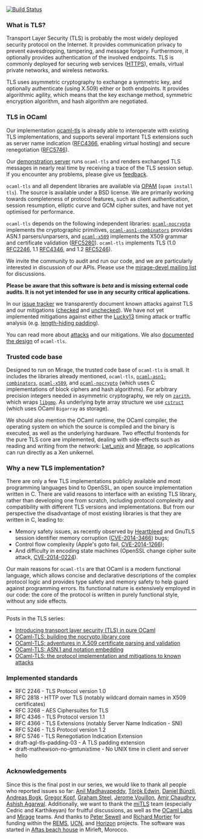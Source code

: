 [![Build Status](https://travis-ci.org/mirleft/ocaml-tls.svg?branch=master)](https://travis-ci.org/mirleft/ocaml-tls)

### What is TLS?

Transport Layer Security (TLS) is probably the most widely deployed
security protocol on the Internet. It provides communication privacy
to prevent eavesdropping, tampering, and message forgery. Furthermore,
it optionally provides authentication of the involved endpoints. TLS
is commonly deployed for securing web services
([HTTPS](http://tools.ietf.org/html/rfc2818)), emails, virtual private
networks, and wireless networks.

TLS uses asymmetric cryptography to exchange a symmetric key, and
optionally authenticate (using X.509) either or both endpoints. It
provides algorithmic agility, which means that the key exchange
method, symmetric encryption algorithm, and hash algorithm are
negotiated.

### TLS in OCaml

Our implementation [ocaml-tls](https://github.com/mirleft/ocaml-tls)
is already able to interoperate with existing TLS implementations, and
supports several important TLS extensions such as server name
indication ([RFC4366](https://tools.ietf.org/html/rfc4366), enabling
virtual hosting) and secure renegotiation
([RFC5746](https://tools.ietf.org/html/rfc5746)).

Our [demonstration server](https://tls.openmirage.org/) runs
`ocaml-tls` and renders exchanged TLS messages in nearly real time by
receiving a trace of the TLS session setup. If you encounter any
problems, please give us
[feedback][issues].

`ocaml-tls` and all dependent libraries are available via
[OPAM](https://opam.ocaml.org/packages/tls) (`opam install tls`). The
source is available under a BSD license. We are primarily working
towards completeness of protocol features, such as client
authentication, session resumption, elliptic curve and GCM cipher
suites, and have not yet optimised for performance.

`ocaml-tls` depends on the following independent libraries:
[`ocaml-nocrypto`][ocaml-nocrypto] implements the cryptographic
primitives, [`ocaml-asn1-combinators`][ocaml-asn1-combinators]
provides ASN.1 parsers/unparsers, and [`ocaml-x509`][ocaml-x509]
implements the X509 grammar and certificate validation
([RFC5280](https://tools.ietf.org/html/rfc5280)). `ocaml-tls`
implements TLS (1.0 [RFC2246](https://tools.ietf.org/html/rfc2246),
1.1 [RFC4346](https://tools.ietf.org/html/rfc4346), and 1.2
[RFC5246](https://tools.ietf.org/html/rfc5246)).

We invite the community to audit and run our code, and we are
particularly interested in discussion of our APIs.  Please use the
[mirage-devel mailing
list](http://lists.xenproject.org/archives/html/mirageos-devel/) for
discussions.

**Please be aware that this software is *beta* and is missing external code audits.
It is not yet intended for use in any security critical applications.**

In our [issue tracker][issues] we transparently document known attacks
against TLS and our mitigations ([checked][security-closed] and
[unchecked][security-open]).  We have not yet implemented mitigations
against either the
[Lucky13](http://www.isg.rhul.ac.uk/tls/Lucky13.html) timing attack or
traffic analysis (e.g. [length-hiding
padding](http://tools.ietf.org/html/draft-pironti-tls-length-hiding-02)).

You can read more about
[attacks](https://github.com/mirleft/ocaml-tls/blob/master/attacks.md)
and our mitigations. We also [documented the
design](https://github.com/mirleft/ocaml-tls/blob/master/design.md) of
`ocaml-tls`.


### Trusted code base

Designed to run on Mirage, the trusted code base of `ocaml-tls` is
small. It includes the libraries already mentioned, `ocaml-tls`,
[`ocaml-asn1-combinators`][ocaml-asn1-combinators],
[`ocaml-x509`][ocaml-x509], and [`ocaml-nocrypto`][ocaml-nocrypto]
(which uses C implementations of block ciphers and hash
algorithms). For arbitrary precision integers needed in asymmetric
cryptography, we rely on
[`zarith`](https://forge.ocamlcore.org/projects/zarith), which wraps
[`libgmp`](https://gmplib.org/). As underlying byte array structure we
use [`cstruct`](https://github.com/mirage/ocaml-cstruct) (which uses
OCaml `Bigarray` as storage).

We should also mention the OCaml runtime, the OCaml compiler, the
operating system on which the source is compiled and the binary is
executed, as well as the underlying hardware. Two effectful frontends
for the pure TLS core are implemented, dealing with side-effects such
as reading and writing from the network:
[Lwt_unix](http://ocsigen.org/lwt/api/Lwt_unix) and
[Mirage](http://www.openmirage.org), so applications can run directly
as a Xen unikernel.

### Why a new TLS implementation?

There are only a few TLS implementations publicly available and most
programming languages bind to OpenSSL, an open source implementation written
in C. There are valid reasons to interface with an existing TLS library,
rather than developing one from scratch, including protocol complexity and
compatibility with different TLS versions and implementations. But from our
perspective the disadvantage of most existing libraries is that they
are written in C, leading to:

  * Memory safety issues, as recently observed by [Heartbleed][] and GnuTLS
    session identifier memory corruption ([CVE-2014-3466][]) bugs;
  * Control flow complexity (Apple's goto fail, [CVE-2014-1266][]);
  * And difficulty in encoding state machines (OpenSSL change cipher suite
    attack, [CVE-2014-0224][]).

Our main reasons for `ocaml-tls` are that OCaml is a modern functional
language, which allows concise and declarative descriptions of the
complex protocol logic and provides type safety and memory safety to help
guard against programming errors. Its functional nature is extensively
employed in our code: the core of the protocol is written in purely
functional style, without any side effects.

[ocaml-nocrypto]: https://github.com/mirleft/ocaml-nocrypto
[ocaml-asn1-combinators]: https://github.com/mirleft/ocaml-asn1-combinators
[ocaml-x509]: https://github.com/mirleft/ocaml-x509

[issues]: https://github.com/mirleft/ocaml-tls/issues
[security-open]: https://github.com/mirleft/ocaml-tls/issues?labels=security+concern&page=1&state=open
[security-closed]: https://github.com/mirleft/ocaml-tls/issues?labels=security+concern&page=1&state=closed

[attacks]: http://eprint.iacr.org/2013/049
[mitls]: http://www.mitls.org
[Fortuna]: https://www.schneier.com/fortuna.html
[HOL]: http://www.infsec.ethz.ch/people/andreloc/publications/lochbihler14iw.pdf
[cheap]: http://people.cs.missouri.edu/~harrisonwl/drafts/CheapThreads.pdf

[Heartbleed]: https://en.wikipedia.org/wiki/Heartbleed
[mostdangerous]: https://crypto.stanford.edu/~dabo/pubs/abstracts/ssl-client-bugs.html
[frankencert]: https://www.cs.utexas.edu/~shmat/shmat_oak14.pdf
[CVE-2014-1266]: https://cve.mitre.org/cgi-bin/cvename.cgi?name=CVE-2014-1266
[CVE-2014-3466]: https://cve.mitre.org/cgi-bin/cvename.cgi?name=CVE-2014-3466
[CVE-2014-0224]: https://cve.mitre.org/cgi-bin/cvename.cgi?name=CVE-2014-0224


****

Posts in the TLS series:

 - [Introducing transport layer security (TLS) in pure OCaml][tls-intro]
 - [OCaml-TLS: building the nocrypto library core][nocrypto-intro]
 - [OCaml-TLS: adventures in X.509 certificate parsing and validation][x509-intro]
 - [OCaml-TLS: ASN.1 and notation embedding][asn1-intro]
 - [OCaml-TLS: the protocol implementation and mitigations to known attacks][tls-api]

[tls-intro]: http://openmirage.org/blog/introducing-ocaml-tls
[nocrypto-intro]: http://openmirage.org/blog/introducing-nocrypto
[x509-intro]: http://openmirage.org/blog/introducing-x509
[asn1-intro]: http://openmirage.org/blog/introducing-asn1
[tls-api]: http://openmirage.org/blog/ocaml-tls-api-internals-attacks-mitigation

### Implemented standards

- RFC 2246 - TLS Protocol version 1.0
- RFC 2818 - HTTP over TLS (notably wildcard domain names in X509 certificates)
- RFC 3268 - AES Ciphersuites for TLS
- RFC 4346 - TLS Protocol version 1.1
- RFC 4366 - TLS Extensions (notably Server Name Indication - SNI)
- RFC 5246 - TLS Protocol version 1.2
- RFC 5746 - TLS Renegotiation Indication Extension
- draft-agl-tls-padding-03 - A TLS padding extension
- draft-mathewson-no-gmtunixtime - No UNIX time in client and server hello

### Acknowledgements

Since this is the final post in our series, we would like to thank all
people who reported issues so far: [Anil Madhavapeddy][anil], [Török
Edwin][edwin], [Daniel Bünzli][daniel], [Andreas Bogk][andreas], [Gregor Kopf][greg], [Graham
Steel][graham], [Jerome Vouillon][vouillon], [Amir Chaudhry][amir],
[Ashish Agarwal][ashish]. Additionally, we want to thank the
[miTLS][mitls] team (especially Cedric and Karthikeyan) for fruitful
discussions, as well as the [OCaml Labs][ocamllabs] and
[Mirage][mirage] teams. And thanks to [Peter Sewell][peter] and
[Richard Mortier][mort] for funding within the [REMS][rems], [UCN][ucn], and [Horizon][horizon]
projects. The software was started in [Aftas beach house][aftas] in
Mirleft, Morocco.

[horizon]: http://www.horizon.ac.uk
[mirage]: http://www.openmirage.org
[ocamllabs]: http://www.cl.cam.ac.uk/projects/ocamllabs/
[aftas]: http://www.aftasmirleft.com/
[ucn]: http://usercentricnetworking.eu/
[rems]: http://rems.io
[mort]: http://www.cs.nott.ac.uk/~rmm/
[peter]: http://www.cl.cam.ac.uk/~pes20/
[ashish]: http://ashishagarwal.org
[amir]: http://amirchaudhry.com/
[daniel]: http://erratique.ch/
[vouillon]: https://github.com/vouillon
[graham]: https://twitter.com/graham_steel
[greg]: http://gregorkopf.de/blog/
[andreas]: http://blog.andreas.org/
[edwin]: https://github.com/edwintorok
[anil]: http://anil.recoil.org/
